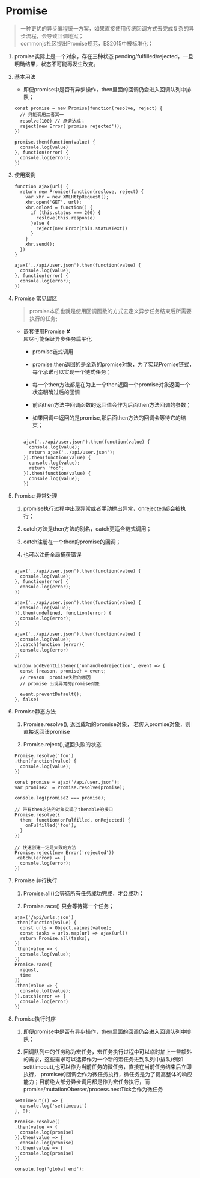 # Promise
> 一种更优的异步编程统一方案，如果直接使用传统回调方式去完成复杂的异步流程，会导致回调地狱；<br/>commonjs社区提出Promise规范，ES2015中被标准化；

1. promise实际上是一个对象，存在三种状态 pending/fulfilled/rejected，一旦明确结果，状态不可能再发生改变。

2. 基本用法
  
   * 即便promise中是否有异步操作，then里面的回调仍会进入回调队列中排队；
    ```
    const promise = new Promise(function(resolve, reject) {
      // 只能调用二者其一
      resolve(100) // 承诺达成；
      reject(new Error('promise rejected'));
    })

    promise.then(function(value) {
      console.log(value)
    }, function(error) {
      console.log(error);
    })
    ```
3. 使用案例
    ```
    function ajax(url) {
      return new Promise(function(reslove, reject) {
        var xhr = new XMLHttpRequest();
        xhr.open('GET', url);
        xhr.onload = function() {
          if (this.status === 200) {
            reslove(this.response)
          }else {
            reject(new Error(this.statusText))
          }
        }
        xhr.send();
      })
    }

    ajax('../api/user.json').then(function(value) {
      console.log(value);
    }, function(error) {
      console.log(error);
    })
    ```
4. Promise 常见误区
    > promise本质也就是使用回调函数的方式去定义异步任务结束后所需要执行的任务;

    * 嵌套使用Promise  ✘<br/>
      应尽可能保证异步任务扁平化

       * promise链式调用

        * promise.then返回的是全新的promise对象，为了实现Promise链式，每个承诺可以实现一个链式任务；

        * 每一个then方法都是在为上一个then返回一个promise对象返回一个状态明确过后的回调

        * 前面then方法中回调函数的返回值会作为后面then方法回调的参数；

        * 如果回调中返回的是promise,那后面then方法的回调会等待它的结束；

        ```
        
        ajax('../api/user.json').then(function(value) {
          console.log(value);
          return ajax('../api/user.json');
        }).then(function(value) {
          console.log(value);
          return 'foo';
        }).then(function(value) {
          console.log(value);
        })
        ```

5. Promise 异常处理

    1. promise执行过程中出现异常或者手动抛出异常，onrejected都会被执行；

    2. catch方法是then方法的别名，catch更适合链式调用；

    3. catch注册在一个then的promise的回调；

    4. 也可以注册全局捕获错误
    ```
    
    ajax('../api/user.json').then(function(value) {
      console.log(value);
    }, function(error) {
      console.log(error);
    })

    ajax('../api/user.json').then(function(value) {
      console.log(value);
    }).then(undefined, function(error) {
      console.log(error);
    })

    ajax('../api/user.json').then(function(value) {
      console.log(value);
    }).catch(function (error){
      console.log(error)
    })
    
    window.addEventListener('unhandledrejection', event => {
      const {reason, promise} = event;
      // reason  promise失败的原因
      // promise 出现异常的promise对象

      event.preventDefault();
    }, false)
    ```

6. Promise静态方法

    1. Promise.resolve(), 返回成功的promise对象， 若传入promise对象，则直接返回该promise

    2. Promise.reject(),返回失败的状态

    ```
    Promise.resolve('foo')
    .then(function(value) {
      console.log(value);
    })

    const promise = ajax('/api/user.json');
    var promise2  = Promise.resolve(promise);

    console.log(promise2 === promise);

    // 带有then方法的对象实现了thenable的接口
    Promise.resolve({
      then: function(onFulfilled, onRejected) {
        onFulfilled('foo');
      }
    })

    // 快速创建一定是失败的方法
    Promise.reject(new Error('rejected'))
    .catch((error) => {
      console.log(error);
    })
    ```
7. Promise 并行执行

    1. Promise.all()会等待所有任务成功完成，才会成功；

    2. Promise.race() 只会等待第一个任务；

    ```
    ajax('/api/urls.json')
    .then(function(value) {
      const urls = Object.values(value);
      const tasks = urls.map(url => ajax(url))
      return Promise.all(tasks);
    })
    .then(value => {
      console.log(value);
    })
    Promise.race([
      requst,
      time
    ])
    .then(value => {
      console.lof(value);
    }).catch(error => {
      console.log(error)
    })
    ```
8. Promise执行时序

    1. 即便promise中是否有异步操作，then里面的回调仍会进入回调队列中排队；

    2. 回调队列中的任务称为宏任务，宏任务执行过程中可以临时加上一些额外的需求，这些需求可以选择作为一个新的宏任务进到队列中排队(例如setttimeout),也可以作为当前任务的微任务，直接在当前任务结束后立即执行， promise的回调会作为微任务执行，微任务是为了提高整体的响应能力；目前绝大部分异步调用都是作为宏任务执行，而promise/mutationOberser/process.nextTick会作为微任务
    
    ```
    setTimeout(() => {
      console.log('settimeout')
    }, 0);

    Promise.resolve()
    .then(value => {
      console.log(promise)
    }).then(value => {
      console.log(promise)
    }).then(value => {
      console.log(promise)
    })

    console.log('global end');
    ```



